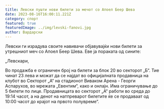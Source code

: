 ```yaml
---
title: Левски пушти нови билети за мечот со Апоел Беер Шева
date: 2023-08-16T16:00:11.221Z
category: спорт
featured: true
featuredImage: ../img/levski-fanovi.jpg
author: Вардарски
---
```

Левски ги израдува своите навивачи објавувајќи нови билети за утрешниот меч со Апоел Беер Шева. Еве ја пораката од сините:

„Левскари,

Во продажба е ограничен број на билети за блок 20 во секторот „Б“. Тие чинат 23 лева и можат да се најдат во официјалната продавница на клубот во Секторот „А“ на стадионот Виваком Арена - Георги Аспарухов, во мрежата „Евентим“, како и онлајн. Има ограничување до 5 билети по лице. Продавницата во секторот „А“ работи во среда до 19:14 часот, а на денот на натпреварот билетите ќе се продаваат од 10:00 часот до крајот на првото полувреме“.